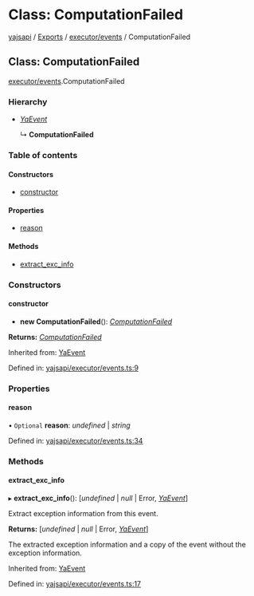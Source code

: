 # Class: ComputationFailed

[yajsapi](../yajsapi.md) / [Exports](../modules/) / [executor/events](../modules/executor_events.md) / ComputationFailed

## Class: ComputationFailed

[executor/events](../modules/executor_events.md).ComputationFailed

### Hierarchy

* [_YaEvent_](executor_events.yaevent.md)

  ↳ **ComputationFailed**

### Table of contents

#### Constructors

* [constructor](executor_events.computationfailed.md#constructor)

#### Properties

* [reason](executor_events.computationfailed.md#reason)

#### Methods

* [extract\_exc\_info](executor_events.computationfailed.md#extract_exc_info)

### Constructors

#### constructor

+ **new ComputationFailed**\(\): [_ComputationFailed_](executor_events.computationfailed.md)

**Returns:** [_ComputationFailed_](executor_events.computationfailed.md)

Inherited from: [YaEvent](executor_events.yaevent.md)

Defined in: [yajsapi/executor/events.ts:9](https://github.com/golemfactory/yajsapi/blob/289a25a/yajsapi/executor/events.ts#L9)

### Properties

#### reason

• `Optional` **reason**: _undefined_ \| _string_

Defined in: [yajsapi/executor/events.ts:34](https://github.com/golemfactory/yajsapi/blob/289a25a/yajsapi/executor/events.ts#L34)

### Methods

#### extract\_exc\_info

▸ **extract\_exc\_info**\(\): \[_undefined_ \| _null_ \| Error, [_YaEvent_](executor_events.yaevent.md)\]

Extract exception information from this event.

**Returns:** \[_undefined_ \| _null_ \| Error, [_YaEvent_](executor_events.yaevent.md)\]

The extracted exception information and a copy of the event without the exception information.

Inherited from: [YaEvent](executor_events.yaevent.md)

Defined in: [yajsapi/executor/events.ts:17](https://github.com/golemfactory/yajsapi/blob/289a25a/yajsapi/executor/events.ts#L17)

